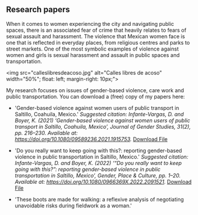 ## Research papers

When it comes to women experiencing the city and navigating public spaces, there is an associated fear of crime that heavily relates to fears of sexual assault and harassment. The violence that Mexican women face is one that is reflected in everyday places, from religious centres and parks to street markets. One of the most symbolic examples of violence against women and girls is sexual harassment and assault in public spaces and transportation.

<img src="calleslibresdeacoso.jpg" alt="Calles libres de acoso" width="50%"; float: left; margin-right: 10px;">

My research focuses on issues of gender-based violence, care work and public transportation. You can download a (free) copy of my papers here: 

- 'Gender-based violence against women users of public transport in Saltillo, Coahuila, Mexico.'
*Suggested citation: Infante-Vargas, D. and Boyer, K. (2021) ‘Gender-based violence against women users of public transport in Saltillo, Coahuila, Mexico’, Journal of Gender Studies, 31(2), pp. 216–230. Available at: https://doi.org/10.1080/09589236.2021.1915753.* <a href="JGS2021_dpiv.pdf" target="_blank">Download File</a>

- 'Do you really want to keep going with this?: reporting gender-based violence in public transportation in Saltillo, Mexico.'
*Suggested citation: Infante-Vargas, D. and Boyer, K. (2022) ‘“Do you really want to keep going with this?”: reporting gender-based violence in public transportation in Saltillo, Mexico’, Gender, Place & Culture, pp. 1–20. Available at: https://doi.org/10.1080/0966369X.2022.2091521.* <a href="GPC2022_dpiv.pdf" target="_blank">Download File</a>

- 'These boots are made for walking: a reflexive analysis of negotiating unavoidable risks during fieldwork as a woman.'
